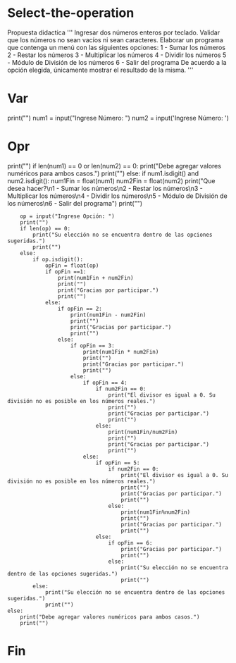 # Select-the-operation
Propuesta didactica
'''
Ingresar dos números enteros por teclado.
Validar que los números no sean vacíos ni sean caracteres.
Elaborar un programa que contenga un menú con las siguientes opciones:
1 - Sumar los números
2 - Restar los números
3 - Multiplicar los números
4 - Dividir los números
5 - Módulo de División de los números
6 - Salir del programa
De acuerdo a la opción elegida, únicamente mostrar el resultado de la misma.
'''

# Var
print("")
num1 = input("Ingrese Número: ")
num2 = input('Ingrese Número: ')

# Opr
print("")
if len(num1) == 0 or len(num2) == 0:
    print("Debe agregar valores numéricos para ambos casos.")
    print("")
else:
    if num1.isdigit() and num2.isdigit():
        num1Fin = float(num1)
        num2Fin = float(num2)
        print("Que desea hacer?\n1 - Sumar los números\n2 - Restar los números\n3 - Multiplicar los números\n4 - Dividir los números\n5 - Módulo de División de los números\n6 - Salir del programa")
        print("")

        op = input("Ingrese Opción: ")
        print("")
        if len(op) == 0:
            print("Su elección no se encuentra dentro de las opciones sugeridas.")
            print("")
        else:
            if op.isdigit():
                opFin = float(op)
                if opFin ==1:
                    print(num1Fin + num2Fin)
                    print("")
                    print("Gracias por participar.")
                    print("")
                else:
                    if opFin == 2:
                        print(num1Fin - num2Fin)
                        print("")
                        print("Gracias por participar.")
                        print("")
                    else:
                        if opFin == 3:
                            print(num1Fin * num2Fin)
                            print("")
                            print("Gracias por participar.")
                            print("")
                        else:
                            if opFin == 4:
                                if num2Fin == 0:
                                    print("El divisor es igual a 0. Su división no es posible en los números reales.")
                                    print("")
                                    print("Gracias por participar.")
                                    print("")
                                else:
                                    print(num1Fin/num2Fin)
                                    print("")
                                    print("Gracias por participar.")
                                    print("")
                            else:
                                if opFin == 5:
                                    if num2Fin == 0:
                                        print("El divisor es igual a 0. Su división no es posible en los números reales.")
                                        print("")
                                        print("Gracias por participar.")
                                        print("")
                                    else:
                                        print(num1Fin%num2Fin)
                                        print("")
                                        print("Gracias por participar.")
                                        print("")
                                else:
                                    if opFin == 6:
                                        print("Gracias por participar.")
                                        print("")
                                    else:
                                        print("Su elección no se encuentra dentro de las opciones sugeridas.")
                                        print("")
            else:
                print("Su elección no se encuentra dentro de las opciones sugeridas.")
                print("")                            
    else:
        print("Debe agregar valores numéricos para ambos casos.")
        print("")          

# Fin
